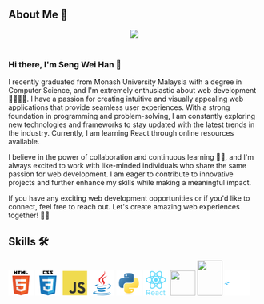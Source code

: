 ## About Me 🚀

<div id="header" align="center">
  <img src="https://media.giphy.com/media/M9gbBd9nbDrOTu1Mqx/giphy.gif" width="100"/>

</div>

<div align="center"><img src="https://komarev.com/ghpvc/?username=sengweihan&style=flat-square&color=blue" alt=""/></div>

### Hi there, I'm Seng Wei Han 👋



I recently graduated from Monash University Malaysia with a degree in Computer Science, and I'm extremely enthusiastic about web development 🐱‍🚀🐱‍🚀. I have a passion for creating intuitive and visually appealing web applications that provide seamless user experiences. With a strong foundation in programming and problem-solving, I am constantly exploring new technologies and frameworks to stay updated with the latest trends in the industry. Currently, I am learning React through online resources available.

I believe in the power of collaboration and continuous learning 💪💪, and I'm always excited to work with like-minded individuals who share the same passion for web development. I am eager to contribute to innovative projects and further enhance my skills while making a meaningful impact.

If you have any exciting web development opportunities or if you'd like to connect, feel free to reach out. Let's create amazing web experiences together! 🙌🙌


## Skills 🛠
<img src="https://raw.githubusercontent.com/devicons/devicon/master/icons/html5/html5-original-wordmark.svg" width="50" height="50" /> <img src="https://raw.githubusercontent.com/devicons/devicon/master/icons/css3/css3-original-wordmark.svg" width="50" height="50"/> <img src="https://raw.githubusercontent.com/devicons/devicon/master/icons/javascript/javascript-original.svg" width="50" height="50" /> <img src="https://raw.githubusercontent.com/devicons/devicon/master/icons/java/java-original.svg" width="50" height="50"/> <img src="https://raw.githubusercontent.com/devicons/devicon/master/icons/python/python-original.svg" width="50" height="50" /> <img src="https://raw.githubusercontent.com/devicons/devicon/master/icons/react/react-original-wordmark.svg" width="50" height="50"/> <img src="https://www.vectorlogo.zone/logos/git-scm/git-scm-icon.svg" width="50" height="50"/> <img src="https://www.vectorlogo.zone/logos/figma/figma-icon.svg" width="50" height="70"/> 
<img src="https://raw.githubusercontent.com/devicons/devicon/master/icons/tailwindcss/tailwindcss-original-wordmark.svg" width="50" height="50"/>

